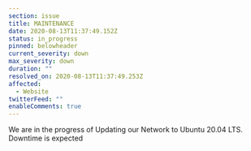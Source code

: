 ```yaml
---
section: issue
title: MAINTENANCE
date: 2020-08-13T11:37:49.152Z
status: in_progress
pinned: belowheader
current_severity: down
max_severity: down
duration: ""
resolved_on: 2020-08-13T11:37:49.253Z
affected:
  - Website
twitterFeed: ""
enableComments: true
---
```

We are in the progress of Updating our Network to Ubuntu 20.04 LTS. Downtime is expected